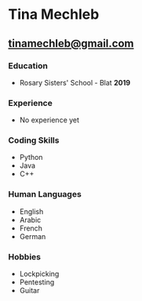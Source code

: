 # Tina Mechleb

## tinamechleb@gmail.com

### Education

- Rosary Sisters' School - Blat **2019**

### Experience

- No experience yet

### Coding Skills

- Python
- Java
- C++

### Human Languages

- English
- Arabic
- French
- German

### Hobbies

- Lockpicking
- Pentesting
- Guitar
